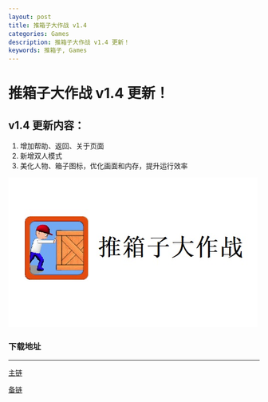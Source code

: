 ```yaml
---
layout: post
title: 推箱子大作战 v1.4
categories: Games
description: 推箱子大作战 v1.4 更新！
keywords: 推箱子, Games
---
```


# 推箱子大作战 v1.4 更新！

## v1.4 更新内容：

1. 增加帮助、返回、关于页面
2. 新增双人模式
3. 美化人物、箱子图标，优化画面和内存，提升运行效率

![icon](https://raw.githubusercontent.com/Galaxy-Studio-Team/sources/master/Push-Box/icon.jpg)

### 下载地址

---

[主链](https://galaxy-studio.coding.net/p/source/d/source/git/raw/master/Push%20Box/%E6%98%9F%E9%99%85%E5%B7%A5%E4%BD%9C%E5%AE%A4%20%E6%8E%A8%E7%AE%B1%E5%AD%90%E5%A4%A7%E4%BD%9C%E6%88%98%20v1.4.0.exe)

[备链](https://raw.githubusercontent.com/Galaxy-Studio-Team/sources/master/Push%20Box/%E6%98%9F%E9%99%85%E5%B7%A5%E4%BD%9C%E5%AE%A4%20%E6%8E%A8%E7%AE%B1%E5%AD%90%E5%A4%A7%E4%BD%9C%E6%88%98%20v1.4.0.exe)